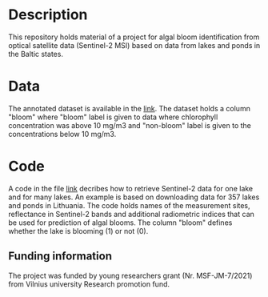 # Description
This repository holds material of a project for algal bloom identification from optical satellite data (Sentinel-2 MSI) based on data from lakes and ponds in the Baltic states. 

# Data
The annotated dataset is available in the [link](https://drive.google.com/file/d/1BxOFQCDSEcenDH_TlsZnXGNhLIZLZ-c5/view?usp=sharing). 
The dataset holds a column "bloom" where "bloom" label is given to data where chlorophyll concentration was above 10 mg/m3 and "non-bloom" label is given to the concentrations below 10 mg/m3.

# Code
A code in the file [link](https://github.com/dfrgttn/s2-for-algal-bloom/blob/main/Code_for_data_retrieval_from_GEE.ipynb) decribes how to retrieve Sentinel-2 data for one lake and for many lakes. An example is based on downloading data for 357 lakes and ponds in Lithuania. The code holds names of the measurement sites, reflectance in Sentinel-2 bands and additional radiometric indices that can be used for prediction of algal blooms. The column "bloom" defines whether the lake is blooming (1) or not (0).

## Funding information
The project was funded by young researchers grant (Nr. MSF-JM-7/2021) from Vilnius university Research promotion fund.
